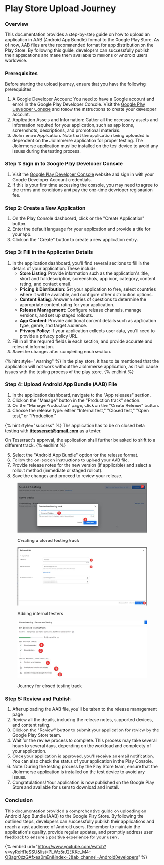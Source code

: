 # Play Store Upload Journey

### Overview

This documentation provides a step-by-step guide on how to upload an application in AAB (Android App Bundle) format to the Google Play Store. As of now, AAB files are the recommended format for app distribution on the Play Store. By following this guide, developers can successfully publish their applications and make them available to millions of Android users worldwide.

### Prerequisites

Before starting the upload journey, ensure that you have the following prerequisites:

1. A Google Developer Account: You need to have a Google account and enroll in the Google Play Developer Console. Visit the [Google Play Developer Console](https://play.google.com/apps/publish/) and follow the instructions to create your developer account.
2. Application Assets and Information: Gather all the necessary assets and information required for your application, such as app icons, screenshots, descriptions, and promotional materials.
3. JioImmerse Application: Note that the application being uploaded is dependent on the JioImmerse application for proper testing. The JioImmerse application must be installed on the test device to avoid any issues during the testing process.

### Step 1: Sign in to Google Play Developer Console

1. Visit the [Google Play Developer Console](https://play.google.com/apps/publish/) website and sign in with your Google Developer Account credentials.
2. If this is your first time accessing the console, you may need to agree to the terms and conditions and pay the one-time developer registration fee.

### Step 2: Create a New Application

1. On the Play Console dashboard, click on the "Create Application" button.
2. Enter the default language for your application and provide a title for your app.
3. Click on the "Create" button to create a new application entry.

### Step 3: Fill in the Application Details

1. In the application dashboard, you'll find several sections to fill in the details of your application. These include:
   * **Store Listing**: Provide information such as the application's title, short and full description, screenshots, app icon, category, content rating, and contact email.
   * **Pricing & Distribution**: Set your application to free, select countries where it will be available, and configure other distribution options.
   * **Content Rating**: Answer a series of questions to determine the appropriate content rating for your application.
   * **Release Management**: Configure release channels, manage versions, and set up staged rollouts.
   * **App Content**: Provide additional content details such as application type, genre, and target audience.
   * **Privacy Policy**: If your application collects user data, you'll need to provide a privacy policy URL.
2. Fill in all the required fields in each section, and provide accurate and relevant information.
3. Save the changes after completing each section.

{% hint style="warning" %}
In the play store, it has to be mentioned that the application will not work without the JioImmerse application, as it will cause issues with the testing process of the play store.
{% endhint %}

### Step 4: Upload Android App Bundle (AAB) File

1. In the application dashboard, navigate to the "App releases" section.
2. Click on the "Manage" button in the "Production track" section.
3. On the "Manage Production" page, click on the "Create Release" button.
4. Choose the release type: either "Internal test," "Closed test," "Open test," or "Production."

{% hint style="success" %}
The application has to be on closed beta testing with **ittesseract@gmail.com** as a tester.

On Tesseract's approval, the application shall further be asked to shift to a different track.
{% endhint %}

5. Select the "Android App Bundle" option for the release format.
6. Follow the on-screen instructions to upload your AAB file.
7. Provide release notes for the new version (if applicable) and select a rollout method (immediate or staged rollout).
8. Save the changes and proceed to review your release.

<figure><img src="../../.gitbook/assets/2e4b6e56-cf1a-4085-a685-0224da938c7d (1).jpg" alt=""><figcaption><p>Creating a closed testing track</p></figcaption></figure>

<figure><img src="../../.gitbook/assets/b1dbe0c4-f4e7-40c0-a516-6ebe6517572c.jpg" alt=""><figcaption><p>Adding internal testers</p></figcaption></figure>

<figure><img src="../../.gitbook/assets/fc44d9e9-146d-47db-b3c3-791365de4718.jpg" alt=""><figcaption><p>Journey for closed testing track</p></figcaption></figure>

### Step 5: Review and Publish

1. After uploading the AAB file, you'll be taken to the release management page.
2. Review all the details, including the release notes, supported devices, and content rating.
3. Click on the "Review" button to submit your application for review by the Google Play Store team.
4. Wait for the review process to complete. This process may take several hours to several days, depending on the workload and complexity of your application.
5. Once your application is approved, you'll receive an email notification. You can also check the status of your application in the Play Console.
6. Note: During the testing process by the Play Store team, ensure that the JioImmerse application is installed on the test device to avoid any issues.
7. Congratulations! Your application is now published on the Google Play Store and available for users to download and install.

### Conclusion

This documentation provided a comprehensive guide on uploading an Android App Bundle (AAB) to the Google Play Store. By following the outlined steps, developers can successfully publish their applications and reach a vast audience of Android users. Remember to maintain the application's quality, provide regular updates, and promptly address user feedback to ensure a positive experience for your users.

{% embed url="https://www.youtube.com/watch?v=vyReHI1eSSU&list=PLWz5rJ2EKKc_M4-OBagr0dzGAfxea0mEn&index=2&ab_channel=AndroidDevelopers" %}

